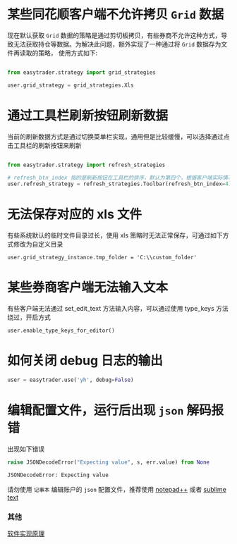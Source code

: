 # 某些同花顺客户端不允许拷贝 `Grid` 数据

现在默认获取 `Grid` 数据的策略是通过剪切板拷贝，有些券商不允许这种方式，导致无法获取持仓等数据。为解决此问题，额外实现了一种通过将 `Grid` 数据存为文件再读取的策略，
使用方式如下:

```python

from easytrader.strategy import grid_strategies

user.grid_strategy = grid_strategies.Xls
```

# 通过工具栏刷新按钮刷新数据

当前的刷新数据方式是通过切换菜单栏实现，通用但是比较缓慢，可以选择通过点击工具栏的刷新按钮来刷新

```python

from easytrader.strategy import refresh_strategies

# refresh_btn_index 指的是刷新按钮在工具栏的排序，默认为第四个，根据客户端实际情况调整
user.refresh_strategy = refresh_strategies.Toolbar(refresh_btn_index=4)
```

# 无法保存对应的 xls 文件

有些系统默认的临时文件目录过长，使用 xls 策略时无法正常保存，可通过如下方式修改为自定义目录

```
user.grid_strategy_instance.tmp_folder = 'C:\\custom_folder'
```

# 某些券商客户端无法输入文本

有些客户端无法通过 set_edit_text 方法输入内容，可以通过使用 type_keys 方法绕过，开启方式

```
user.enable_type_keys_for_editor()
```

# 如何关闭 debug 日志的输出

```python
user = easytrader.use('yh', debug=False)

```


# 编辑配置文件，运行后出现 `json` 解码报错


出现如下错误

```python
raise JSONDecodeError("Expecting value", s, err.value) from None

JSONDecodeError: Expecting value
```

请勿使用 `记事本` 编辑账户的 `json` 配置文件，推荐使用 [notepad++](https://notepad-plus-plus.org/zh/) 或者 [sublime text](http://www.sublimetext.com/)

### 其他

[软件实现原理](http://www.jisilu.cn/question/42707)
